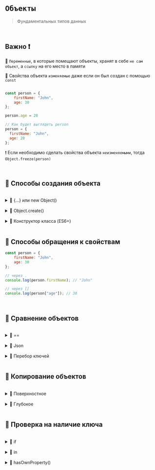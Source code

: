 # `Объекты`
> Фундаментальных типов данных

<br>


## Важно ❗

🔴 `Переменные`, в которые помещают объекты, хранят в себе `не сам объект`, а `ссылку` на его место в памяти

🔴 Свойства объекта `изменяемые` даже если он был создан с помощью `const`

```javascript

const person = {
    firstName: "John",
    age: 30
};

person.age = 20

// Как будет выглядеть person
person = {
  firstName: "John",
  age: 20
};

```

❗ Если необходимо сделать свойства объекта `неизменяемыми`, тогда `Object.freeze(person)`


<br>

## 🚩 Способы создания объекта

<br>

<details>
<summary> 🔹 {...} или new Object() </summary>
  
<br>

```javascript

// {...}
const person = {
    firstName: "John",
    age: 30
};


// new Object() 
const person = new Object()
person.firstName = "John"
person.age = 30


```

</details>

<br>

<details>
<summary> 🔹 Object.create() </summary>
  
<br>

```javascript
const personPrototype = {
    greet: function() {
        console.log("Hello!");
    }
};

const john = Object.create(personPrototype);
john.firstName = "John";
john.lastName = "Doe";
john.age = 30;



```

👆 Позволяет создавать новые объекты с указанным прототипом (существующим объектом)

❗ Это позволяет наследовать свойства и методы от другого объекта

</details>

<br>

<details>
<summary> 🔹 Конструктор класса (ES6+)</summary>
  
<br>

```javascript
class Person {
    constructor(firstName, lastName, age) {
        this.firstName = firstName;
        this.lastName = lastName;
        this.age = age;
    }
}

const john = new Person("John", "Doe", 30);

const john = {
  firstName = John,
  lastName = Doe,
  age = 30
}

```

👆 Позволяет создавать новые объекты с указанным прототипом (существующим объектом)

❗ Это позволяет наследовать свойства и методы от другого объекта

</details>

<br>

## 🚩 Способы обращения к свойствам

```javascript
const person = {
    firstName: "John",
    age: 30
};

// через .
console.log(person.firstName); // "John"

// через []
console.log(person["age"]); // 30


```


<br>

## 🚩 Сравнение объектов

<br>

<details>
<summary> 🔹 == </summary>
  
<br>

```javascript

// ссылаются на разные области в памяти (ссылки разные)
console.log({a: 1} == {a: 1}) // false

// ссылаются на одну и ту же область в памяти (ссылка одна и та же)
const a = { name: "John" };
const b = a;

console.log(a == b); // true


```


❗ При изменении свойств `b` изменятся и свойства объекта `a`, т.к в `b` лежит не новый объект, а лишь ссылка на объект `a`

</details>

<br>

<details>
<summary> 🔹 Json </summary>
  
<br>

```javascript

// Приводим объекты в json и сравниваем
JSON.stringify({a: 1, b: 2}) === JSON.stringify({a: 1, b: 2}) // true

JSON.stringify({a: 1, b: 2})) === JSON.stringify({b: 2, a: 1}) // false

```

❗ Свойства объектов должные иметь `одинаковый порядок`, иначе строки будут разными

</details>

<br>

<details>
<summary> 🔹 Перебор ключей </summary>
  
<br>

```javascript

function objectsAreEqual(objA, objB) {
    const keysA = Object.keys(objA);
    const keysB = Object.keys(objB);

    if (keysA.length !== keysB.length) {
        return false;
    }

    for (const i = 0; i < keysA.length; i++) {
        const key = keysA[i];
        if (objA[key] !== objB[key]) {
            return false;
        }
    }

    return true;
}

const obj1 = { name: "John", age: 30 };
const obj2 = { name: "John", age: 30 };

console.log(objectsAreEqual(obj1, obj2)); // true


```

❗ Работает только для `примитивных` свойств, для более глубокого сравнения необходим подход с `рекурсивным сравнением`

</details>

<br>

## 🚩 Копирование объектов

<br>

<details>
<summary> 🔹 Поверхностное </summary>

<br>

### 🔴 {...object}

```javascript

const a = { name: "John" };
const b = {...a}

console.log(a === b); // false, т.к объекты ссылаются на разные области памяти

```

<br>

❗ Копирование идет лишь на первом уровне

```javascript

const user = {
        name: 'Max',
        address: {
            country: 'Russia',
            city: 'Moscow'
        }
      },
clone = {...user}
clone.address.city = 'Perm'
      
console.log(user.address.city) //  'Perm'
console.log(user === clone) //  false
```

👆 `Оригинальный` объект был изменен, при этом он по-прежнему не равен `скопированному`

<br>
<br>

### 🔴 Object.assign()

<br>

```javascript

const original = { name: "John", address: { city: "New York" } };
const clone = Object.assign({}, original);

clone.name = "Doe";
clone.address.city = "Los Angeles";

console.log(original.name); // "John" | *
console.log(original.address.city); // "Los Angeles"
console.log(original === clone); // false (даже, если * изменение `name` не произошло)

```

👆 Если объект содержит вложенные объекты, они будут скопированы по ссылке

</details>

<br>

<details>
<summary> 🔹 Глубокое </summary>
  
<br>

### 🔴 JSON.parse(JSON.stringify(object))

```javascript

const user = {
        name: 'Max',
        address: {
            country: 'Russia',
            city: 'Moscow'
        }
      },
      clone = JSON.parse(JSON.stringify(user))
      
      clone.address.city = 'Peter'
      
console.log(user.address.city, clone.address.city) // 'Moscow', 'Peter'

```
👆 Объект превращается в строку, из которой потом создается полностью новый объект

❗ Такое копирование удаляет функции

<br>
<br>

### 🔴 Рекурсивное копирование

```javascript

function deepCopy(obj) {
    // Проверка на базовый случай: если obj не является объектом, вернуть его без изменений
    if (typeof obj !== "object" || obj === null) {
        return obj;
    }

    // Создаем новый объект или массив, в зависимости от типа obj
    let copy = Array.isArray(obj) ? [] : {};

    // Рекурсивно копируем свойства из obj в copy
    for (let key in obj) {
        if (obj.hasOwnProperty(key)) {
            copy[key] = deepCopy(obj[key]);
        }
    }

    // Возвращаем глубокую копию объекта
    return copy;
}


```
👆 Перебирает все свойства `obj` и для каждого свойства вызывает себя `deepCopy(obj[key])`, что означает, что функция будет вызвана рекурсивно для каждого вложенного объекта


</details>


<br>

## 🚩 Проверка на наличие ключа

<br>

<details>
<summary> 🔹 if </summary>
    
<br>

❗ Вернет `false` если ключа нет или `undefined, null, NaN, false, 0, ''`

</details>

<br>

<details>
<summary> 🔹 in </summary>
    
<br>

```javascript

const user = {
    name: 'Ben',
    city: undefined
}

if ('city' in user) console.log('in return true') // true
```

❗ Вернет `true`, если ключ есть

</details>

<br>

<details>
<summary> 🔹 hasOwnProperty() </summary>
    
<br>


```javascript

const person = {
    name: "John",
    age: 30
};

console.log(person.hasOwnProperty("name")); // true
```
❗ Вернет `true`, если ключ есть
</details>

